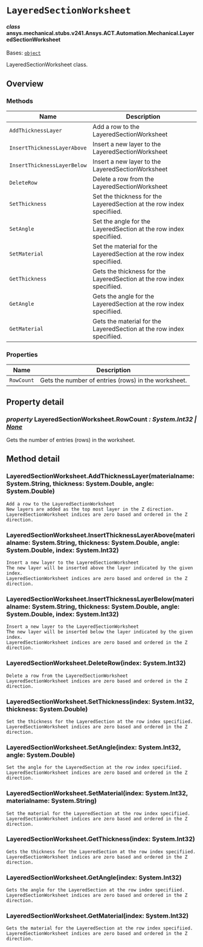 # `LayeredSectionWorksheet`



#### *class* ansys.mechanical.stubs.v241.Ansys.ACT.Automation.Mechanical.LayeredSectionWorksheet

Bases: [`object`](https://docs.python.org/3/library/functions.html#object)

LayeredSectionWorksheet class.

<!-- !! processed by numpydoc !! -->

<a id="overview"></a>

## Overview

### Methods

| Name | Description |
|-----------------------------|------------------------------------------------------------------------|
| `AddThicknessLayer`         | Add a row to the LayeredSectionWorksheet                               |
| `InsertThicknessLayerAbove` | Insert a new layer to the LayeredSectionWorksheet                      |
| `InsertThicknessLayerBelow` | Insert a new layer to the LayeredSectionWorksheet                      |
| `DeleteRow`                 | Delete a row from the LayeredSectionWorksheet                          |
| `SetThickness`              | Set the thickness for the LayeredSection at the row index specifiied.  |
| `SetAngle`                  | Set the angle for the LayeredSection at the row index specifiied.      |
| `SetMaterial`               | Set the material for the LayeredSection at the row index specifiied.   |
| `GetThickness`              | Gets the thickness for the LayeredSection at the row index specifiied. |
| `GetAngle`                  | Gets the angle for the LayeredSection at the row index specifiied.     |
| `GetMaterial`               | Gets the material for the LayeredSection at the row index specifiied.  |

### Properties

| Name | Description |
|--------------|-------------------------------------------------------|
| `RowCount`   | Gets the number of entries (rows) in the worksheet.   |

<a id="property-detail"></a>

## Property detail

### *property* LayeredSectionWorksheet.RowCount *: System.Int32 | [None](https://docs.python.org/3/library/constants.html#None)*

Gets the number of entries (rows) in the worksheet.

<!-- !! processed by numpydoc !! -->

<a id="method-detail"></a>

## Method detail

### LayeredSectionWorksheet.AddThicknessLayer(materialname: System.String, thickness: System.Double, angle: System.Double)

```text
Add a row to the LayeredSectionWorksheet
New layers are added as the top most layer in the Z direction.
LayeredSectionWorksheet indices are zero based and ordered in the Z direction.
```

<!-- !! processed by numpydoc !! -->

### LayeredSectionWorksheet.InsertThicknessLayerAbove(materialname: System.String, thickness: System.Double, angle: System.Double, index: System.Int32)

```text
Insert a new layer to the LayeredSectionWorksheet
The new layer will be inserted above the layer indicated by the given index.
LayeredSectionWorksheet indices are zero based and ordered in the Z direction.
```

<!-- !! processed by numpydoc !! -->

### LayeredSectionWorksheet.InsertThicknessLayerBelow(materialname: System.String, thickness: System.Double, angle: System.Double, index: System.Int32)

```text
Insert a new layer to the LayeredSectionWorksheet
The new layer will be inserted below the layer indicated by the given index.
LayeredSectionWorksheet indices are zero based and ordered in the Z direction.
```

<!-- !! processed by numpydoc !! -->

### LayeredSectionWorksheet.DeleteRow(index: System.Int32)

```text
Delete a row from the LayeredSectionWorksheet
LayeredSectionWorksheet indices are zero based and ordered in the Z direction.
```

<!-- !! processed by numpydoc !! -->

### LayeredSectionWorksheet.SetThickness(index: System.Int32, thickness: System.Double)

```text
Set the thickness for the LayeredSection at the row index specifiied.
LayeredSectionWorksheet indices are zero based and ordered in the Z direction.
```

<!-- !! processed by numpydoc !! -->

### LayeredSectionWorksheet.SetAngle(index: System.Int32, angle: System.Double)

```text
Set the angle for the LayeredSection at the row index specifiied.
LayeredSectionWorksheet indices are zero based and ordered in the Z direction.
```

<!-- !! processed by numpydoc !! -->

### LayeredSectionWorksheet.SetMaterial(index: System.Int32, materialname: System.String)

```text
Set the material for the LayeredSection at the row index specifiied.
LayeredSectionWorksheet indices are zero based and ordered in the Z direction.
```

<!-- !! processed by numpydoc !! -->

### LayeredSectionWorksheet.GetThickness(index: System.Int32)

```text
Gets the thickness for the LayeredSection at the row index specifiied.
LayeredSectionWorksheet indices are zero based and ordered in the Z direction.
```

<!-- !! processed by numpydoc !! -->

### LayeredSectionWorksheet.GetAngle(index: System.Int32)

```text
Gets the angle for the LayeredSection at the row index specifiied.
LayeredSectionWorksheet indices are zero based and ordered in the Z direction.
```

<!-- !! processed by numpydoc !! -->

### LayeredSectionWorksheet.GetMaterial(index: System.Int32)

```text
Gets the material for the LayeredSection at the row index specifiied.
LayeredSectionWorksheet indices are zero based and ordered in the Z direction.
```

<!-- !! processed by numpydoc !! -->

